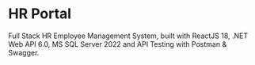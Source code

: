 # HR Portal
Full Stack HR Employee Management System, built with ReactJS 18, .NET Web API 6.0, MS SQL Server 2022 and API Testing with Postman & Swagger.
